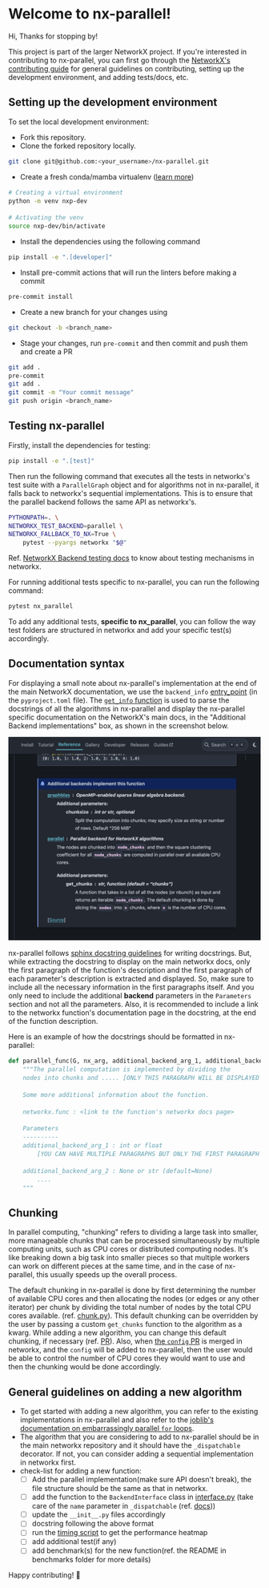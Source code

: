 # Welcome to nx-parallel!

Hi, Thanks for stopping by!

This project is part of the larger NetworkX project. If you're interested in contributing to nx-parallel, you can first go through the [NetworkX's contributing guide](https://github.com/networkx/networkx/blob/main/CONTRIBUTING.rst) for general guidelines on contributing, setting up the development environment, and adding tests/docs, etc.

## Setting up the development environment

To set the local development environment:

- Fork this repository.
- Clone the forked repository locally.

```.sh
git clone git@github.com:<your_username>/nx-parallel.git
```

- Create a fresh conda/mamba virtualenv ([learn more](https://github.com/networkx/networkx/blob/main/CONTRIBUTING.rst#development-workflow))

```.sh
# Creating a virtual environment
python -m venv nxp-dev

# Activating the venv
source nxp-dev/bin/activate
```

- Install the dependencies using the following command

```.sh
pip install -e ".[developer]"
```

- Install pre-commit actions that will run the linters before making a commit

```.sh
pre-commit install
```

- Create a new branch for your changes using

```.sh
git checkout -b <branch_name>
```

- Stage your changes, run `pre-commit` and then commit and push them and create a PR

```.sh
git add .
pre-commit
git add .
git commit -m "Your commit message"
git push origin <branch_name>
```

## Testing nx-parallel

Firstly, install the dependencies for testing:

```.sh
pip install -e ".[test]"
```

Then run the following command that executes all the tests in networkx's test suite with a `ParallelGraph` object and for algorithms not in nx-parallel, it falls back to networkx's sequential implementations. This is to ensure that the parallel backend follows the same API as networkx's.

```.sh
PYTHONPATH=. \
NETWORKX_TEST_BACKEND=parallel \
NETWORKX_FALLBACK_TO_NX=True \
    pytest --pyargs networkx "$@"
```

Ref. [NetworkX Backend testing docs](https://networkx.org/documentation/latest/reference/backends.html#testing-the-custom-backend) to know about testing mechanisms in networkx.

For running additional tests specific to nx-parallel, you can run the following command:

```.sh
pytest nx_parallel
```

To add any additional tests, **specific to nx_parallel**, you can follow the way test folders are structured in networkx and add your specific test(s) accordingly.

## Documentation syntax

For displaying a small note about nx-parallel's implementation at the end of the main NetworkX documentation, we use the `backend_info` [entry_point](https://packaging.python.org/en/latest/specifications/entry-points/#entry-points) (in the `pyproject.toml` file). The [`get_info` function](https://github.com/networkx/nx-parallel/blob/main/_nx_parallel/__init__.py) is used to parse the docstrings of all the algorithms in nx-parallel and display the nx-parallel specific documentation on the NetworkX's main docs, in the "Additional Backend implementations" box, as shown in the screenshot below.

![backend_box_ss](./assets/images/backend_box_ss.png)

nx-parallel follows [sphinx docstring guidelines](https://the-ultimate-sphinx-tutorial.readthedocs.io/en/latest/_guide/_styleguides/docstrings-guidelines.html) for writing docstrings. But, while extracting the docstring to display on the main networkx docs, only the first paragraph of the function's description and the first paragraph of each parameter's description is extracted and displayed. So, make sure to include all the necessary information in the first paragraphs itself. And you only need to include the additional **backend** parameters in the `Parameters` section and not all the parameters. Also, it is recommended to include a link to the networkx function's documentation page in the docstring, at the end of the function description.

Here is an example of how the docstrings should be formatted in nx-parallel:

```.py
def parallel_func(G, nx_arg, additional_backend_arg_1, additional_backend_arg_2=None):
    """The parallel computation is implemented by dividing the
    nodes into chunks and ..... [ONLY THIS PARAGRAPH WILL BE DISPLAYED ON THE MAIN NETWORKX DOCS]

    Some more additional information about the function.

    networkx.func : <link to the function's networkx docs page>

    Parameters
    ----------
    additional_backend_arg_1 : int or float
        [YOU CAN HAVE MULTIPLE PARAGRAPHS BUT ONLY THE FIRST PARAGRAPH WILL BE DISPLAYED ON THE MAIN NETWORKX DOCS]

    additional_backend_arg_2 : None or str (default=None)
        ....
    """
```

## Chunking

In parallel computing, "chunking" refers to dividing a large task into smaller, more manageable chunks that can be processed simultaneously by multiple computing units, such as CPU cores or distributed computing nodes. It's like breaking down a big task into smaller pieces so that multiple workers can work on different pieces at the same time, and in the case of nx-parallel, this usually speeds up the overall process.

The default chunking in nx-parallel is done by first determining the number of available CPU cores and then allocating the nodes (or edges or any other iterator) per chunk by dividing the total number of nodes by the total CPU cores available. (ref. [chunk.py](https://github.com/networkx/nx-parallel/blob/main/nx_parallel/utils/chunk.py)). This default chunking can be overridden by the user by passing a custom `get_chunks` function to the algorithm as a kwarg. While adding a new algorithm, you can change this default chunking, if necessary (ref. [PR](https://github.com/networkx/nx-parallel/pull/33)). Also, when [the `config` PR](https://github.com/networkx/networkx/pull/7225) is merged in networkx, and the `config` will be added to nx-parallel, then the user would be able to control the number of CPU cores they would want to use and then the chunking would be done accordingly.

## General guidelines on adding a new algorithm

- To get started with adding a new algorithm, you can refer to the existing implementations in nx-parallel and also refer to the [joblib's documentation on embarrassingly parallel `for` loops](https://joblib.readthedocs.io/en/latest/parallel.html).
- The algorithm that you are considering to add to nx-parallel should be in the main networkx repository and it should have the `_dispatchable` decorator. If not, you can consider adding a sequential implementation in networkx first.
- check-list for adding a new function:
  - [ ] Add the parallel implementation(make sure API doesn't break), the file structure should be the same as that in networkx.
  - [ ] add the function to the `BackendInterface` class in [interface.py](https://github.com/networkx/nx-parallel/blob/main/nx_parallel/interface.py) (take care of the `name` parameter in `_dispatchable` (ref. [docs](https://networkx.org/documentation/latest/reference/backends.html)))
  - [ ] update the `__init__.py` files accordingly
  - [ ] docstring following the above format
  - [ ] run the [timing script](https://github.com/networkx/nx-parallel/blob/main/timing/timing_individual_function.py) to get the performance heatmap
  - [ ] add additional test(if any)
  - [ ] add benchmark(s) for the new function(ref. the README in benchmarks folder for more details)

Happy contributing! 🎉
